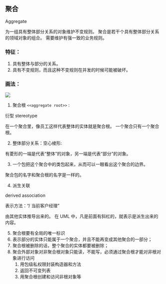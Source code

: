 ## 聚合

Aggregate

为一组具有整体部分关系的对象维护不变规则。
聚合是若干个具有整体部分关系的领域对象的组合。
需要维护有强一致的业务规则。

### 特征：

1. 具有整体与部分的关系。
2. 具有不变规则，而且这种不变规则在并发的时候可能被破坏。

### 画法：

![](https://static001.geekbang.org/resource/image/13/e2/13a017fbf72295ac8c771a16fe4de6e2.jpg?wh=3231x2314)

1. 聚合根 `<<aggregate root>>` :

衍型 stereotype

在一个聚合里，像员工这样代表整体的实体就是聚合根。
一个聚合只有一个聚合根。

2. 整体部分关系：空心棱形:

有菱形的一端是代表“整体”的对象，另一端是代表“部分”的对象。

3. 一个包把这个聚合中的类包起来，从而可以一眼看出这个聚合的边界。

聚合包的名字和聚合根的名字是一样的。

4. 派生关联

derived association

表示方法：“/ 当前客户经理”

由其他实体推导出来的。
在 UML 中，凡是前面有斜杠的，就表示是派生出来的内容。

5. 聚合根要有全局的唯一标识
6. 表示部分的实体只能属于一个聚合，并且不能再变成其他聚合的一部分；
7. 聚合根被删除的话，整个聚合的实体都要被删除；
8. 聚合外部对象对非聚合根对象只能读，不能写，必须通过聚合根才能对非根对象进行访问
   1. 用包级私权限封装构造器和方法
   2. 返回不可变列表
   3. 用聚合根创建和访问非根对象等
